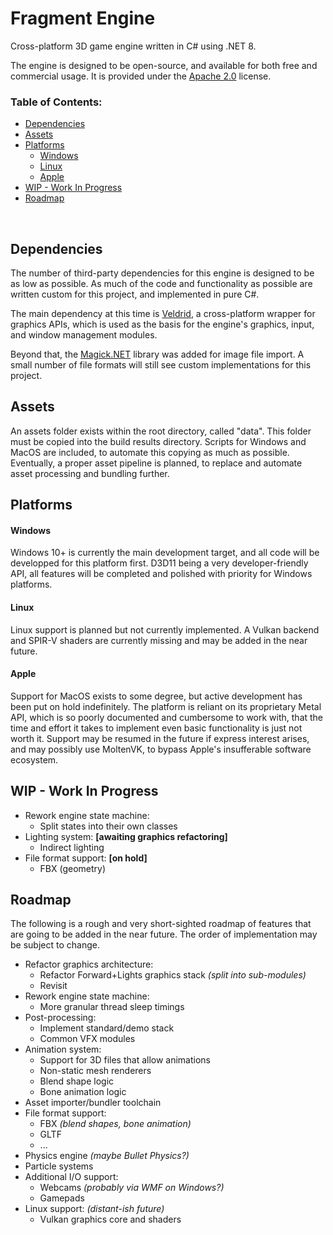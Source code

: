 <h1>Fragment Engine</h1>
Cross-platform 3D game engine written in C# using .NET 8.

The engine is designed to be open-source, and available for both free and commercial usage. It is provided under the [Apache 2.0](https://github.com/klaro115/FragEngine?tab=Apache-2.0-1-ov-file#readme) license.

<h3>Table of Contents:</h3>

- [Dependencies](#dependencies)
- [Assets](#assets)
- [Platforms](#platforms)
    - [Windows](#windows)
    - [Linux](#linux)
    - [Apple](#apple)
- [WIP - Work In Progress](#wip---work-in-progress)
- [Roadmap](#roadmap)

<br>

## Dependencies
The number of third-party dependencies for this engine is designed to be as low as possible.
As much of the code and functionality as possible are written custom for this project, and implemented in pure C#.

The main dependency at this time is [Veldrid](https://veldrid.dev/), a cross-platform wrapper for graphics APIs, which is used as the basis for the engine's graphics, input, and window management modules.

Beyond that, the [Magick.NET](https://github.com/dlemstra/Magick.NET) library was added for image file import. A small number of file formats will still see custom implementations for this project.


## Assets
An assets folder exists within the root directory, called "data". This folder must be copied into the build results directory.
Scripts for Windows and MacOS are included, to automate this copying as much as possible.
Eventually, a proper asset pipeline is planned, to replace and automate asset processing and bundling further.


## Platforms

#### Windows
Windows 10+ is currently the main development target, and all code will be developped for this platform first.
D3D11 being a very developer-friendly API, all features will be completed and polished with priority for Windows platforms.

#### Linux
Linux support is planned but not currently implemented. A Vulkan backend and SPIR-V shaders are currently missing and may be added in the near future.

#### Apple
Support for MacOS exists to some degree, but active development has been put on hold indefinitely.
The platform is reliant on its proprietary Metal API, which is so poorly documented and cumbersome to work with, that the time and effort it takes to implement even basic functionality is just not worth it.
Support may be resumed in the future if express interest arises, and may possibly use MoltenVK, to bypass Apple's insufferable software ecosystem.


## WIP - Work In Progress

- Rework engine state machine:
    - Split states into their own classes
- Lighting system: **[awaiting graphics refactoring]**
    - Indirect lighting
- File format support: **[on hold]**
    - FBX (geometry)

## Roadmap

The following is a rough and very short-sighted roadmap of features that are going to be added in the near future. The order of implementation may be subject to change.

- Refactor graphics architecture:
    - Refactor Forward+Lights graphics stack _(split into sub-modules)_
    - Revisit 
- Rework engine state machine:
    - More granular thread sleep timings
- Post-processing:
    - Implement standard/demo stack
    - Common VFX modules
- Animation system:
    - Support for 3D files that allow animations
    - Non-static mesh renderers
    - Blend shape logic
    - Bone animation logic
- Asset importer/bundler toolchain
- File format support:
    - FBX _(blend shapes, bone animation)_
    - GLTF
    - ...
- Physics engine _(maybe Bullet Physics?)_
- Particle systems
- Additional I/O support:
    - Webcams _(probably via WMF on Windows?)_
    - Gamepads
- Linux support: _(distant-ish future)_
    - Vulkan graphics core and shaders

